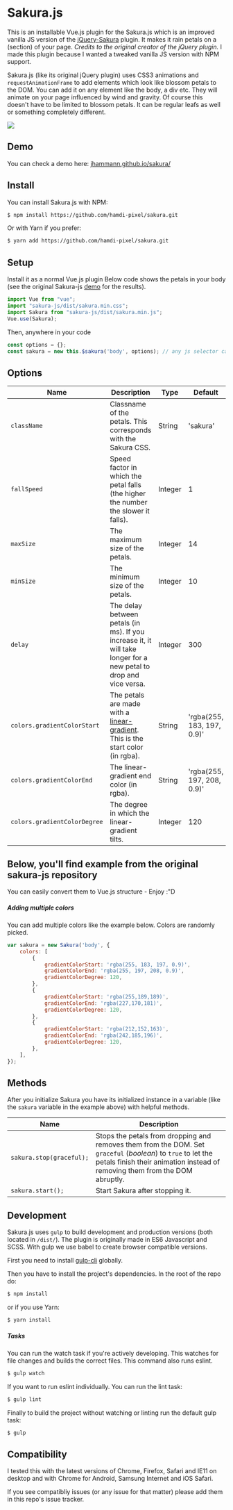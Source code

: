 # Sakura.js
This is an installable Vue.js plugin for the Sakura.js which is an improved vanilla JS version of the [jQuery-Sakura](https://github.com/almightynay/jQuery-Sakura) plugin. It makes it rain petals on a (section) of your page. _Credits to the original creator of the jQuery plugin._ I made this plugin because I wanted a tweaked vanilla JS version with NPM support.

Sakura.js (like its original jQuery plugin) uses CSS3 animations and `requestAnimationFrame` to add elements which look like blossom petals to the DOM. You can add it on any element like the body, a div etc. They will animate on your page influenced by wind and gravity. Of course this doesn't have to be limited to blossom petals. It can be regular leafs as well or something completely different.

![](https://i.imgur.com/Qvmj4sM.gif)

## Demo
You can check a demo here: [jhammann.github.io/sakura/](https://jhammann.github.io/sakura/)

## Install
You can install Sakura.js with NPM:

```bash
$ npm install https://github.com/hamdi-pixel/sakura.git
```

Or with Yarn if you prefer:

```bash
$ yarn add https://github.com/hamdi-pixel/sakura.git
```

## Setup
Install it as a normal Vue.js plugin
Below code shows the petals in your body (see the original Sakura-js [demo](https://jhammann.github.io/sakura/) for the results).

```javascript
import Vue from "vue";
import "sakura-js/dist/sakura.min.css";
import Sakura from "sakura-js/dist/sakura.min.js";
Vue.use(Sakura);
```

Then, anywhere in your code
```javascript
const options = {};
const sakura = new this.$sakura('body', options); // any js selector can be passed as a first parameter
```

## Options

| Name                         | Description                                                                                                                                        | Type    | Default                    |
| ---------------------------- | -------------------------------------------------------------------------------------------------------------------------------------------------- | ------- | -------------------------- |
| `className`                  | Classname of the petals. This corresponds with the Sakura CSS.                                                                                     | String  | 'sakura'                   |
| `fallSpeed`                  | Speed factor in which the petal falls (the higher the number the slower it falls).                                                                 | Integer | 1                          |
| `maxSize`                    | The maximum size of the petals.                                                                                                                    | Integer | 14                         |
| `minSize`                    | The minimum size of the petals.                                                                                                                    | Integer | 10                         |
| `delay`                      | The delay between petals (in ms). If you increase it, it will take longer for a new petal to drop and vice versa.                                  | Integer | 300                        |
| `colors.gradientColorStart`  | The petals are made with a [linear-gradient](https://developer.mozilla.org/en-US/docs/Web/CSS/linear-gradient). This is the start color (in rgba). | String  | 'rgba(255, 183, 197, 0.9)' |
| `colors.gradientColorEnd`    | The linear-gradient end color (in rgba).                                                                                                           | String  | 'rgba(255, 197, 208, 0.9)' |
| `colors.gradientColorDegree` | The degree in which the linear-gradient tilts.                                                                                                     | Integer | 120                        |

## Below, you'll find example from the original sakura-js repository
You can easily convert them to Vue.js structure - Enjoy :"D

##### Adding multiple colors
You can add multiple colors like the example below. Colors are randomly picked.

```js
var sakura = new Sakura('body', {
    colors: [
        {
            gradientColorStart: 'rgba(255, 183, 197, 0.9)',
            gradientColorEnd: 'rgba(255, 197, 208, 0.9)',
            gradientColorDegree: 120,
        },
        {
            gradientColorStart: 'rgba(255,189,189)',
            gradientColorEnd: 'rgba(227,170,181)',
            gradientColorDegree: 120,
        },
        {
            gradientColorStart: 'rgba(212,152,163)',
            gradientColorEnd: 'rgba(242,185,196)',
            gradientColorDegree: 120,
        },
    ],
});
```


## Methods

After you initialize Sakura you have its initialized instance in a variable (like the `sakura` variable in the example above) with helpful methods.

| Name                     | Description                                                                                                                                                                                 |
| ------------------------ | ------------------------------------------------------------------------------------------------------------------------------------------------------------------------------------------- |
| `sakura.stop(graceful);` | Stops the petals from dropping and removes them from the DOM. Set `graceful` (_boolean_) to `true` to let the petals finish their animation instead of removing them from the DOM abruptly. |
| `sakura.start();`        | Start Sakura after stopping it.                                                                                                                                                             |

## Development

Sakura.js uses `gulp` to build development and production versions (both located in `/dist/`).
The plugin is originally made in ES6 Javascript and SCSS. With gulp we use babel to create browser compatible versions.

First you need to install [gulp-cli](https://gulpjs.com/) globally.

Then you have to install the project's dependencies. In the root of the repo do:

```bash
$ npm install
```

or if you use Yarn:

```bash
$ yarn install
```

##### Tasks

You can run the watch task if you're actively developing. This watches for file changes and builds the correct files. This command also runs eslint.

```bash
$ gulp watch
```
If you want to run eslint individually. You can run the lint task:

```bash
$ gulp lint
```

Finally to build the project without watching or linting run the default gulp task:

```bash
$ gulp
```

## Compatibility

I tested this with the latest versions of Chrome, Firefox, Safari and IE11 on desktop and with Chrome for Android, Samsung Internet and iOS Safari.

If you see compatibliy issues (or any issue for that matter) please add them in this repo's issue tracker.
